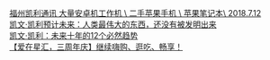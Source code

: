   
[福州凯利通讯 大量安卓机工作机 \ 二手苹果手机 \ 苹果笔记本\ 2018.7.12](http://www.dianyue.me/archives/947/asla4qhtze8373i4/)  
[凯文·凯利预计未来：人类最伟大的东西，还没有被发明出来](http://www.dianyue.me/archives/657/mtsze41tdm5yo8xb/)  
[凯文·凯利：未来十年的12个必然趋势](http://www.dianyue.me/archives/892/tmpvceit5b1g69ty/)  
[【爱在星汇，三周年庆】继续嗨购、逛吃、畅享！](http://www.dianyue.me/archives/591/qfbu16u0w3j3ch1v/)